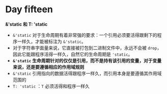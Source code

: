 # Day fifteen

**&'static 和 T: 'static**

- `&'static` 对于生命周期有着非常强的要求：一个引用必须要活得跟剩下的程序一样久，才能被标注为 `&'static`。
- 对于字符串字面量来说，它直接被打包到二进制文件中，永远不会被 `drop`，因此它能跟程序活得一样久，自然它的生命周期是 `'static`。
- **`&'static` 生命周期针对的仅仅是引用，而不是持有该引用的变量，对于变量来说，还是要遵循相应的作用域规则**
- `&'static` 引用指向的数据活得跟程序一样久，而引用本身是要遵循其作用域范围的
- `T: 'static` ：`T` 必须活得和程序一样久
